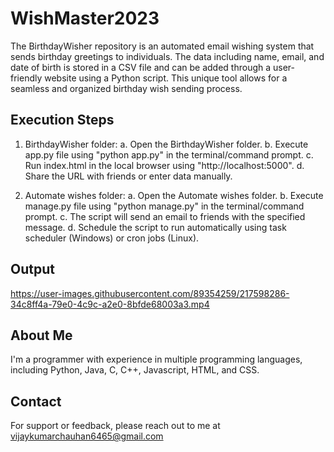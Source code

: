 # WishMaster2023
The BirthdayWisher repository is an automated email wishing system that sends birthday greetings to individuals. The data including name, email, and date of birth is stored in a CSV file and can be added through a user-friendly website using a Python script. This unique tool allows for a seamless and organized birthday wish sending process.


## Execution Steps 

1. BirthdayWisher folder:
a. Open the BirthdayWisher folder.
b. Execute app.py file using "python app.py" in the terminal/command prompt.
c. Run index.html in the local browser using "http://localhost:5000".
d. Share the URL with friends or enter data manually.

2. Automate wishes folder:
a. Open the Automate wishes folder.
b. Execute manage.py file using "python manage.py" in the terminal/command prompt.
c. The script will send an email to friends with the specified message.
d. Schedule the script to run automatically using task scheduler (Windows) or cron jobs (Linux).

## Output 

https://user-images.githubusercontent.com/89354259/217598286-34c8ff4a-79e0-4c9c-a2e0-8bfde68003a3.mp4


## About Me

I'm a programmer with experience in multiple programming languages, including Python, Java, C, C++, Javascript, HTML, and CSS.

## Contact

For support or feedback, please reach out to me at vijaykumarchauhan6465@gmail.com
